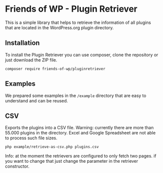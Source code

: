 # Friends of WP - Plugin Retriever

This is a simple library that helps to retrieve the information of all plugins that are located in the WordPress.org plugin directory.

## Installation

To install the Plugin Retriever you can use composer, clone the repository or just download the ZIP file.  

```shell
composer require friends-of-wp/pluginretriever
```

## Examples

We prepared some examples in the `/example` directory that are easy to understand and can be reused.

## CSV 

Exports the plugins into a CSV file. Warning: currently there are more than 55.000 plugins in the directory. Excel and Google Spreadsheet are not able to process such file sizes.

````shell
php example/retrieve-as-csv.php plugins.csv
````
Info: at the moment the retrievers are configured to only fetch two pages. if you want to change that just change the parameter in the retriever constructor.
